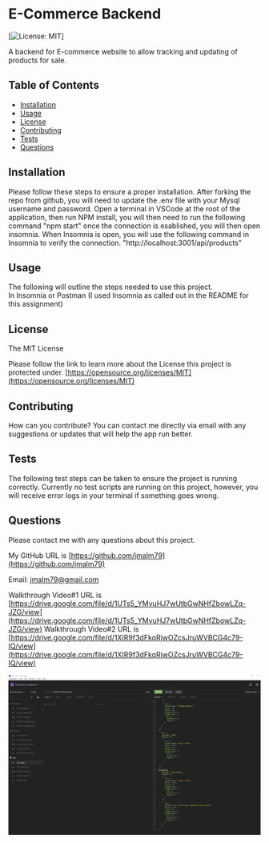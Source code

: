 # E-Commerce Backend

[![License: MIT](https://img.shields.io/badge/License-MIT-yellow.svg)]

A backend for E-commerce website to allow tracking and updating of products for sale.

## Table of Contents

- [Installation](#Installation)
- [Usage](#Usage)
- [License](#License)
- [Contributing](#Contributing)
- [Tests](#Tests)
- [Questions](#Questions)

## Installation

Please follow these steps to ensure a proper installation.
After forking the repo from github, you will need to update the .env file with your Mysql username and password. Open a terminal in VSCode at the root of the application, then run NPM install, you will then need to run the following command "npm start" once the connection is esablished, you will then open insomnia. When Insomnia is open, you will use the following command in Insomnia to verify the connection. "http://localhost:3001/api/products"

## Usage

The following will outline the steps needed to use this project.  
In Insomnia or Postman (I used Insomnia as called out in the README for this assignment)

## License

The MIT License

Please follow the link to learn more about the License this project is protected under.
[https://opensource.org/licenses/MIT](https://opensource.org/licenses/MIT)

## Contributing

How can you contribute?
You can contact me directly via email with any suggestions or updates that will help the app run better.

## Tests

The following test steps can be taken to ensure the project is running correctly.
Currently no test scripts are running on this project, however, you will receive error logs in your terminal if something goes wrong.

## Questions

Please contact me with any questions about this project.

My GitHub URL is [https://github.com/jmalm79](https://github.com/jmalm79)

Email: jmalm79@gmail.com

Walkthrough Video#1 URL is [https://drive.google.com/file/d/1UTs5_YMvuHJ7wUtbGwNHfZbowLZq-JZG/view](https://drive.google.com/file/d/1UTs5_YMvuHJ7wUtbGwNHfZbowLZq-JZG/view)
Walkthrough Video#2 URL is [https://drive.google.com/file/d/1XIR9f3dFkqRjwOZcsJruWVBCG4c79-IQ/view](https://drive.google.com/file/d/1XIR9f3dFkqRjwOZcsJruWVBCG4c79-IQ/view)

![ScreenShot of this.](images/projectScreenShot.jpg)
